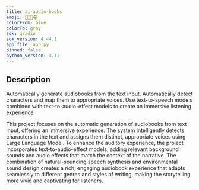 ```yaml
---
title: ai-audio-books
emoji: 📕👨‍💻🎧
colorFrom: blue
colorTo: gray
sdk: gradio
sdk_version: 4.44.1
app_file: app.py
pinned: false
python_version: 3.11
---
```


## Description

Automatically generate audiobooks from the text input. Automatically detect characters and map them to appropriate voices. Use text-to-speech models combined with text-to-audio-effect models to create an immersive listening experience

This project focuses on the automatic generation of audiobooks from text input, offering an immersive experience. The system intelligently detects characters in the text and assigns them distinct, appropriate voices using Large Language Model. To enhance the auditory experience, the project incorporates text-to-audio-effect models, adding relevant background sounds and audio effects that match the context of the narrative. The combination of natural-sounding speech synthesis and environmental sound design creates a rich, engaging audiobook experience that adapts seamlessly to different genres and styles of writing, making the storytelling more vivid and captivating for listeners.
